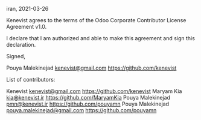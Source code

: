 iran, 2021-03-26

Kenevist agrees to the terms of the Odoo Corporate Contributor License
Agreement v1.0.

I declare that I am authorized and able to make this agreement and sign this
declaration.

Signed,

Pouya Malekinejad kenevist@gmail.com https://github.com/kenevist

List of contributors:

Kenevist  kenevist@gmail.com https://github.com/kenevist
Maryam Kia kia@kenevist.ir https://github.com/MaryamKia
Pouya Malekinejad pmn@kenevist.ir https://github.com/pouyamn
Pouya Malekinejad pouya.malekinejad@gmail.com https://github.com/pouyamn

